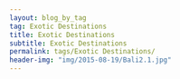 ```yaml
---
layout: blog_by_tag
tag: Exotic Destinations
title: Exotic Destinations
subtitle: Exotic Destinations
permalink: tags/Exotic Destinations/
header-img: "img/2015-08-19/Bali2.1.jpg"
---
```

